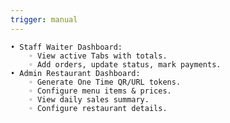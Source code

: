 ```yaml
---
trigger: manual
---
```


    • Staff Waiter Dashboard:
        ◦ View active Tabs with totals.
        ◦ Add orders, update status, mark payments.
    • Admin Restaurant Dashboard:
        ◦ Generate One Time QR/URL tokens.
        ◦ Configure menu items & prices.
        ◦ View daily sales summary.
        ◦ Configure restaurant details.
